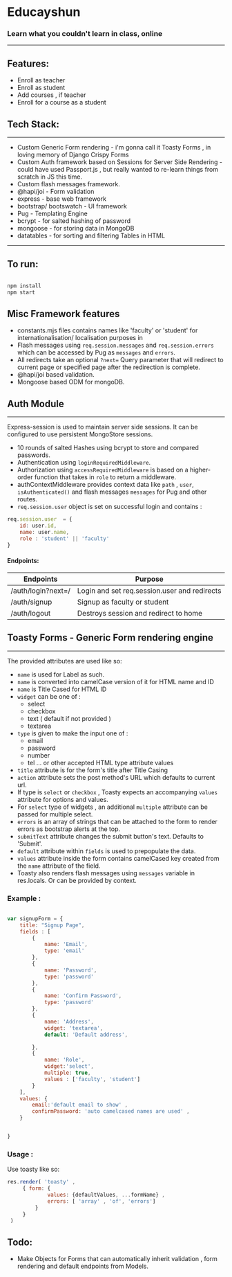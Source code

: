 # Educayshun 
### Learn what you couldn't learn in class, online
---- 

## Features:

- Enroll as teacher
- Enroll as student
- Add courses , if teacher
- Enroll for a course as a student 

## Tech Stack: 
---
- Custom Generic Form rendering  - i'm gonna call it Toasty Forms , in loving memory of Django Crispy Forms
- Custom Auth framework based on Sessions for Server Side Rendering - could have used Passport.js , but really wanted to re-learn things from scratch in JS this time. 
- Custom flash messages framework. 
- @hapi/joi - Form validation
- express - base web framework
- bootstrap/ bootswatch - UI framework
- Pug - Templating Engine
- bcrypt - for salted hashing of password
- mongoose - for storing data in MongoDB 
- datatables - for sorting and filtering Tables in HTML

---

## To run: 

```bash

npm install
npm start

```

## Misc Framework features

- constants.mjs files contains names like 'faculty' or 'student' for internationalisation/ localisation purposes in 
- Flash messages using `req.session.messages` and `req.session.errors` which can be accessed by Pug as `messages` and `errors`.
- All redirects take an optional `?next=` Query parameter that will redirect to current page or specified page after the redirection is complete.
- @hapi/joi based validation.
- Mongoose based ODM for mongoDB.

## Auth Module
---

Express-session is used to maintain server side sessions. It can be configured to use persistent MongoStore sessions.
- 10 rounds of salted Hashes using bcrypt to store and compared passwords.
- Authentication using `loginRequiredMiddleware`.
- Authorization using `accessRequiredMiddleware` is based on a higher-order function that takes in `role` to return a middleware.
- authContextMiddleware provides context data like `path` , `user`, `isAuthenticated()` and flash messages `messages`  for Pug and other routes. 
- `req.session.user` object is set on successful login and contains :

```js
req.session.user  = {
    id: user.id,
    name: user.name,
    role : 'student' || 'faculty'
}
```



#### Endpoints: 
Endpoints | Purpose
--- | --- |
 /auth/login?next=/ |  Login and set req.session.user and redirects |
 /auth/signup | Signup as faculty or student
 /auth/logout | Destroys session and redirect to home




## Toasty Forms - Generic Form rendering engine
---
The provided attributes are used like so: 

- `name` is used for Label as such. 
- `name` is converted into camelCase version of it for HTML name and ID
- `name` is Title Cased for HTML ID 
- `widget` can be one of : 
    - select
    - checkbox
    - text ( default if not provided )
    - textarea
- `type` is given to make the input one of : 
    - email 
    - password 
    - number 
    - tel ... or other accepted HTML type attribute values 
- `title` attribute is for the form's title after Title Casing 
- `action` attribute sets the post method's URL which defaults to current url.
- If type is `select` or `checkbox` , Toasty expects an accompanying `values` attribute for options and values. 
- For `select` type of widgets , an additional `multiple` attribute can be passed for multiple select.
- `errors` is an array of strings that can be attached to the form to render errors as bootstrap alerts at the top.
- `submitText` attribute changes the submit button's text. Defaults to 'Submit'.
- `default` attribute within `fields` is used to prepopulate the data. 
- `values` attribute inside the form contains camelCased key created from the `name` attribute of the field. 
- Toasty also renders flash messages using `messages` variable in res.locals. Or can be provided by context. 

### Example : 
```js

var signupForm = {
    title: "Signup Page",
    fields : [
        {
            name: 'Email',
            type: 'email'
        },
        {
            name: 'Password',
            type: 'password'
        },
        {
            name: 'Confirm Password',
            type: 'password'
        },
        {
            name: 'Address',
            widget: 'textarea',
            default: 'Default address',

        },
        {
            name: 'Role',
            widget:'select',
            multiple: true,
            values : ['faculty', 'student']
        }
    ],
    values: {
        email:'default email to show' ,
        confirmPassword: 'auto camelcased names are used' ,
    }


}

```

### Usage : 

   Use toasty like so: 
   ```js
   res.render( 'toasty' ,
        { form: { 
                values: {defaultValues, ...formName} ,
                errors: [ 'array' , 'of', 'errors'] 
            }
        }
    )
   ```

## Todo:
- Make Objects for Forms that can automatically inherit validation , form rendering and default endpoints from Models.
